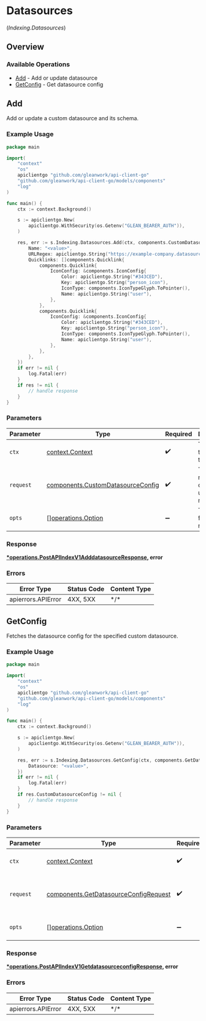 # Datasources
(*Indexing.Datasources*)

## Overview

### Available Operations

* [Add](#add) - Add or update datasource
* [GetConfig](#getconfig) - Get datasource config

## Add

Add or update a custom datasource and its schema.

### Example Usage

```go
package main

import(
	"context"
	"os"
	apiclientgo "github.com/gleanwork/api-client-go"
	"github.com/gleanwork/api-client-go/models/components"
	"log"
)

func main() {
    ctx := context.Background()

    s := apiclientgo.New(
        apiclientgo.WithSecurity(os.Getenv("GLEAN_BEARER_AUTH")),
    )

    res, err := s.Indexing.Datasources.Add(ctx, components.CustomDatasourceConfig{
        Name: "<value>",
        URLRegex: apiclientgo.String("https://example-company.datasource.com/.*"),
        Quicklinks: []components.Quicklink{
            components.Quicklink{
                IconConfig: &components.IconConfig{
                    Color: apiclientgo.String("#343CED"),
                    Key: apiclientgo.String("person_icon"),
                    IconType: components.IconTypeGlyph.ToPointer(),
                    Name: apiclientgo.String("user"),
                },
            },
            components.Quicklink{
                IconConfig: &components.IconConfig{
                    Color: apiclientgo.String("#343CED"),
                    Key: apiclientgo.String("person_icon"),
                    IconType: components.IconTypeGlyph.ToPointer(),
                    Name: apiclientgo.String("user"),
                },
            },
        },
    })
    if err != nil {
        log.Fatal(err)
    }
    if res != nil {
        // handle response
    }
}
```

### Parameters

| Parameter                                                                              | Type                                                                                   | Required                                                                               | Description                                                                            |
| -------------------------------------------------------------------------------------- | -------------------------------------------------------------------------------------- | -------------------------------------------------------------------------------------- | -------------------------------------------------------------------------------------- |
| `ctx`                                                                                  | [context.Context](https://pkg.go.dev/context#Context)                                  | :heavy_check_mark:                                                                     | The context to use for the request.                                                    |
| `request`                                                                              | [components.CustomDatasourceConfig](../../models/components/customdatasourceconfig.md) | :heavy_check_mark:                                                                     | The request object to use for the request.                                             |
| `opts`                                                                                 | [][operations.Option](../../models/operations/option.md)                               | :heavy_minus_sign:                                                                     | The options for this request.                                                          |

### Response

**[*operations.PostAPIIndexV1AdddatasourceResponse](../../models/operations/postapiindexv1adddatasourceresponse.md), error**

### Errors

| Error Type         | Status Code        | Content Type       |
| ------------------ | ------------------ | ------------------ |
| apierrors.APIError | 4XX, 5XX           | \*/\*              |

## GetConfig

Fetches the datasource config for the specified custom datasource.

### Example Usage

```go
package main

import(
	"context"
	"os"
	apiclientgo "github.com/gleanwork/api-client-go"
	"github.com/gleanwork/api-client-go/models/components"
	"log"
)

func main() {
    ctx := context.Background()

    s := apiclientgo.New(
        apiclientgo.WithSecurity(os.Getenv("GLEAN_BEARER_AUTH")),
    )

    res, err := s.Indexing.Datasources.GetConfig(ctx, components.GetDatasourceConfigRequest{
        Datasource: "<value>",
    })
    if err != nil {
        log.Fatal(err)
    }
    if res.CustomDatasourceConfig != nil {
        // handle response
    }
}
```

### Parameters

| Parameter                                                                                      | Type                                                                                           | Required                                                                                       | Description                                                                                    |
| ---------------------------------------------------------------------------------------------- | ---------------------------------------------------------------------------------------------- | ---------------------------------------------------------------------------------------------- | ---------------------------------------------------------------------------------------------- |
| `ctx`                                                                                          | [context.Context](https://pkg.go.dev/context#Context)                                          | :heavy_check_mark:                                                                             | The context to use for the request.                                                            |
| `request`                                                                                      | [components.GetDatasourceConfigRequest](../../models/components/getdatasourceconfigrequest.md) | :heavy_check_mark:                                                                             | The request object to use for the request.                                                     |
| `opts`                                                                                         | [][operations.Option](../../models/operations/option.md)                                       | :heavy_minus_sign:                                                                             | The options for this request.                                                                  |

### Response

**[*operations.PostAPIIndexV1GetdatasourceconfigResponse](../../models/operations/postapiindexv1getdatasourceconfigresponse.md), error**

### Errors

| Error Type         | Status Code        | Content Type       |
| ------------------ | ------------------ | ------------------ |
| apierrors.APIError | 4XX, 5XX           | \*/\*              |